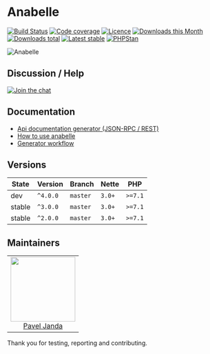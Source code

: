 # Anabelle

[![Build Status](https://img.shields.io/travis/contributte/anabelle.svg?style=flat-square)](https://travis-ci.org/contributte/anabelle)
[![Code coverage](https://img.shields.io/coveralls/contributte/anabelle.svg?style=flat-square)](https://coveralls.io/r/contributte/anabelle)
[![Licence](https://img.shields.io/packagist/l/contributte/anabelle.svg?style=flat-square)](https://packagist.org/packages/contributte/anabelle)
[![Downloads this Month](https://img.shields.io/packagist/dm/contributte/anabelle.svg?style=flat-square)](https://packagist.org/packages/contributte/anabelle)
[![Downloads total](https://img.shields.io/packagist/dt/contributte/anabelle.svg?style=flat-square)](https://packagist.org/packages/contributte/anabelle)
[![Latest stable](https://img.shields.io/packagist/v/contributte/anabelle.svg?style=flat-square)](https://packagist.org/packages/contributte/anabelle)
[![PHPStan](https://img.shields.io/badge/PHPStan-enabled-brightgreen.svg?style=flat-square)](https://github.com/phpstan/phpstan)

![](https://github.com/contributte/anabelle/blob/master/.docs/assets/anabelle.png "Anabelle")

## Discussion / Help

[![Join the chat](https://img.shields.io/gitter/room/contributte/contributte.svg?style=flat-square)](http://bit.ly/ctteg)

## Documentation

- [Api documentation generator \(JSON-RPC / REST\)](.docs/README.md#api-documentation-generator-json-rpc--rest)
- [How to use anabelle](.docs/README.md#how-to-use-anabelle)
- [Generator workflow](.docs/README.md#generator-workflow)

## Versions

| State  | Version  | Branch   | Nette  | PHP     |
|--------|----------|----------|--------|---------|
| dev    | `^4.0.0` | `master` | `3.0+` | `>=7.1` |
| stable | `^3.0.0` | `master` | `3.0+` | `>=7.1` |
| stable | `^2.0.0` | `master` | `3.0+` | `>=7.1` |

## Maintainers

<table>
  <tbody>
    <tr>
      <td align="center">
        <a href="https://github.com/paveljanda">
            <img width="150" height="150" src="https://avatars0.githubusercontent.com/u/1488874?s=150&v=4">
        </a>
        </br>
        <a href="https://github.com/paveljanda">Pavel Janda</a>
      </td>
    </tr>
  </tbody>
</table>

Thank you for testing, reporting and contributing.

